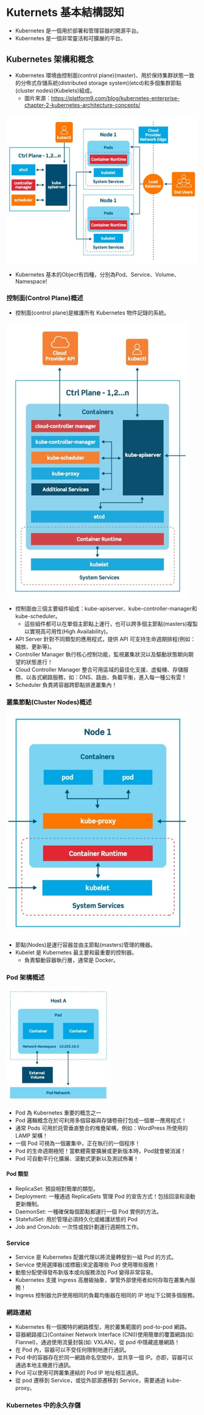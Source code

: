 # Kuternets 基本結構認知
+ Kubernetes 是一個用於部署和管理容器的開源平台。
+ Kubernetes 是一個非常靈活和可擴展的平台。

## Kubernetes 架構和概念
+ Kubernetes 環境由控制面(control plane)(master)、用於保持集群狀態一致的分佈式存儲系統(distributed storage system)(etcd)和多個集群節點(cluster nodes)(Kubelets)組成。
  + 圖片來源：https://platform9.com/blog/kubernetes-enterprise-chapter-2-kubernetes-architecture-concepts/

![Kubernetes 架構概覽](1.jpg)
  
+ Kubernetes 基本的Object有四種，分別為Pod、Service、Volume、Namespace!

### 控制面(Control Plane)概述

+ 控制面(control plane)是維護所有 Kubernetes 物件記錄的系統。

![Kubernetes 控制面類別圖](2.jpg)
  + 控制面由三個主要組件組成：kube-apiserver、kube-controller-manager和kube-scheduler。
    + 這些組件都可以在單個主節點上運行，也可以跨多個主節點(masters)複製以實現高可用性(High Availability)。
  + API Server 針對不同類型的應用程式，提供 API 可支持生命週期排程(例如：縮放、更新等)。
  + Controller Manager 執行核心控制功能，監視叢集狀況以及驅動狀態朝向期望的狀態進行！
  + Cloud Controller Manager 整合可用區域的最佳化支援、虚擬機、存儲服務、以各式網路服務，如：DNS、路由、負載平衡，進入每一種公有雲！
  + Scheduler 負責將容器跨節點排進叢集內！


### 叢集節點(Cluster Nodes)概述

![Kubernetes 節點類別圖](3.jpg)
  + 節點(Nodes)是運行容器並由主節點(masters)管理的機器。
  + Kubelet 是 Kubernetes 最主要和最重要的控制器。
    + 負責驅動容器執行層，通常是 Docker。

### Pod 架構概述

![Pod架構概念](4.jpg)
  + Pod 為 Kubernetes 重要的概念之一
  + Pod 邏輯概念在於可利用多個容器與存儲卷冊打包成一個單一應用程式！
  + 通常 Pods 可用於託管垂直整合的堆疊架構，例如：WordPress 所使用的 LAMP 架構！
  + 一個 Pod 可視為一個叢集中，正在執行的一個程序！
  + Pod 的生命週期極短！當軟體需要擴展或更新版本時，Pod就會被消滅！
  + Pod 可自動平行化擴展、滾動式更新以及測試佈署！

#### Pod 類型
+ ReplicaSet: 預設相對簡單的類型。
+ Deployment: 一種通過 ReplicaSets 管理 Pod 的宣告方式！包括回滾和滾動更新機制。
+ DaemonSet: 一種確保每個節點都運行一個 Pod 實例的方法。
+ StatefulSet: 用於管理必須持久化或維護狀態的 Pod
+ Job and CronJob: 一次性或按計劃運行週期性工作。

### Service
+ Service 是 Kubernetes 配置代理以將流量轉發到一組 Pod 的方式。
+ Service 使用選擇器(或標籤)來定義哪些 Pod 使用哪些服務！
+ 動態分配使得發布新版本或向服務添加 Pod 變得非常容易。
+ Kubernetes 支援 Ingress 高層級抽象，掌管外部使用者如何存取在叢集內服務！
+ Ingress 控制器允許使用相同的負載均衡器在相同的 IP 地址下公開多個服務。

### 網路連結
+ Kubernetes 有一個獨特的網路模型，用於叢集範圍的 pod-to-pod 網路。
+ 容器網路接口(Container Network Interface (CNI))使用簡單的覆蓋網路(如: Flannel)，通過使用流量封裝(如: VXLAN)，從 pod 中隱藏底層網路！
+ 在 Pod 內，容器可以不受任何限制地進行通訊。
+ Pod 中的容器存在於同一網路命名空間中，並共享一個 IP。亦即，容器可以通過本地主機進行通訊。
+ Pod 可以使用可跨叢集連結的 Pod IP 地址相互通訊。
+ 從 pod 遷移到 Service，或從外部源遷移到 Service，需要通過 kube-proxy。

### Kubernetes 中的永久存儲

